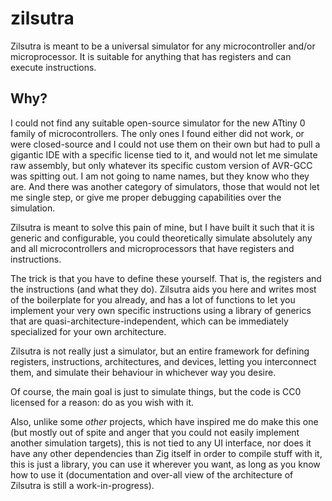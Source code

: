 # zilsutra
Zilsutra is meant to be a universal simulator for any microcontroller and/or microprocessor.
It is suitable for anything that has registers and can execute instructions.

## Why?
I could not find any suitable open-source simulator for the new ATtiny 0 family of microcontrollers. The only ones I found either did not work, or were closed-source and I could not use them on their own but had to pull a gigantic IDE with a specific license tied to it, and would not let me simulate raw assembly, but only whatever its specific custom version of AVR-GCC was spitting out. I am not going to name names, but they know who they are. And there was another category of simulators, those that would not let me single step, or give me proper debugging capabilities over the simulation.

Zilsutra is meant to solve this pain of mine, but I have built it such that it is generic and configurable, you could theoretically simulate absolutely any and all microcontrollers and microprocessors that have registers and instructions.

The trick is that you have to define these yourself. That is, the registers and the instructions (and what they do).
Zilsutra aids you here and writes most of the boilerplate for you already, and has a lot of functions to let you implement your very own specific instructions using a library of generics that are quasi-architecture-independent, which can be immediately specialized for your own architecture.

Zilsutra is not really just a simulator, but an entire framework for defining registers, instructions, architectures, and devices, letting you interconnect them, and simulate their behaviour in whichever way you desire.

Of course, the main goal is just to simulate things, but the code is CC0 licensed for a reason: do as you wish with it.

Also, unlike some _other_ projects, which have inspired me do make this one (but mostly out of spite and anger that you could not easily implement another simulation targets), this is not tied to any UI interface, nor does it have any other dependencies than Zig itself in order to compile stuff with it, this is just a library, you can use it wherever you want, as long as you know how to use it (documentation and over-all view of the architecture of Zilsutra is still a work-in-progress).
